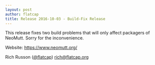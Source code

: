 ```yaml
---
layout: post
author: flatcap
title: Release 2016-10-03 - Build-Fix Release
---
```


This release fixes two build problems that will only affect packagers of NeoMutt.
Sorry for the inconvenience.

Website: https://www.neomutt.org/

Rich Russon ([@flatcap](https://github.com/flatcap))
rich@flatcap.org

